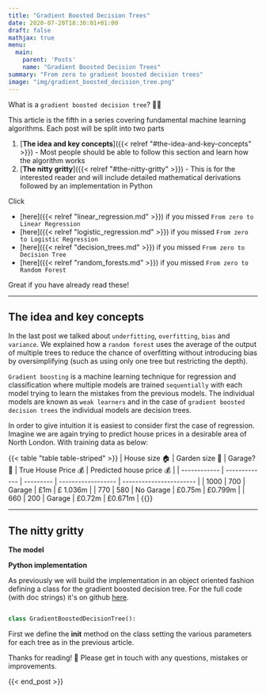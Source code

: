```yaml
---
title: "Gradient Boosted Decision Trees"
date: 2020-07-20T18:30:01+01:00
draft: false
mathjax: true
menu:
  main:
    parent: 'Posts'
    name: "Gradient Boosted Decision Trees"
summary: "From zero to gradient boosted decision trees"
image: "img/gradient_boosted_decision_tree.png"
---
```



What is a `gradient boosted decision tree`? 🤷‍♂️

This article is the fifth in a series covering fundamental machine learning algorithms. Each post will be split into two parts
  1. [**The idea and key concepts**]({{< relref "#the-idea-and-key-concepts" >}})
    - Most people should be able to follow this section and learn how the algorithm works
  2. [**The nitty gritty**]({{< relref "#the-nitty-gritty" >}})
    - This is for the interested reader and will include detailed mathematical derivations followed by an implementation in Python

Click
- [here]({{< relref "linear_regression.md" >}}) if you missed `From zero to Linear Regression`
- [here]({{< relref "logistic_regression.md" >}}) if you missed `From zero to Logistic Regression`
- [here]({{< relref "decision_trees.md" >}}) if you missed `From zero to Decision Tree`
- [here]({{< relref "random_forests.md" >}}) if you missed `From zero to Random Forest`

Great if you have already read these!

---

## The idea and key concepts

In the last post we talked about `underfitting`, `overfitting`, `bias` and `variance`. We explained how a `random forest` uses the average of the output of multiple trees to reduce the chance of overfitting without introducing bias by oversimplifying (such as using only one tree but restricting the depth).

`Gradient boosting` is a machine learning technique for regression and classification where multiple models are trained `sequentially` with each model trying to learn the mistakes from the previous models. The individual models are known as `weak learners` and in the case of `gradient boosted decision trees` the individual models are decision trees.

In order to give intuition it is easiest to consider first the case of regression. Imagine we are again trying to predict house prices in a desirable area of North London. With training data as below:

{{< table "table table-striped" >}}
| House size 🏠 | Garden size 🌳 | Garage? 🚙 | True House Price 💰 | Predicted house price 💰 |
| ------------ | ------------- | --------- | ------------------ | ----------------------- |
| 1000         | 700           | Garage    | £1m                | £ 1.036m                |
| 770          | 580           | No Garage | £0.75m             | £0.799m                 |
| 660          | 200           | Garage    | £0.72m             | £0.671m                 |
{{</table>}}




---

## The nitty gritty

**The model**

**Python implementation**

As previously we will build the implementation in an object oriented fashion defining a class for the gradient boosted decision tree. For the full code (with doc strings) it's on github [here](https://github.com/simonwardjones/machine_learning/blob/master/machine_learning/gradient_boosted_decision_tree.py).

```python

class GradientBoostedDecisionTree():

```

First we define the __init__ method on the class setting the various parameters for each tree as in the previous article. 


Thanks for reading! 👏 Please get in touch with any questions, mistakes or improvements.


{{< end_post >}}

